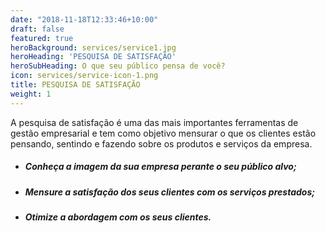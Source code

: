 ```yaml
---
date: "2018-11-18T12:33:46+10:00"
draft: false
featured: true
heroBackground: services/service1.jpg
heroHeading: 'PESQUISA DE SATISFAÇÃO'
heroSubHeading: O que seu público pensa de você?
icon: services/service-icon-1.png
title: PESQUISA DE SATISFAÇÃO
weight: 1
---
```


A pesquisa de satisfação é uma das mais importantes ferramentas de gestão empresarial e tem como objetivo mensurar o que os clientes estão pensando, sentindo e fazendo sobre os produtos e serviços da empresa.

- ##### Conheça a imagem da sua empresa perante o seu público alvo;
- ##### Mensure a satisfação dos seus clientes com os serviços prestados;
- ##### Otimize a abordagem com os seus clientes.


